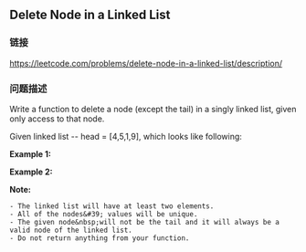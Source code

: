 ## Delete Node in a Linked List  
### 链接  
https://leetcode.com/problems/delete-node-in-a-linked-list/description/  
### 问题描述
Write a function to delete a node (except the tail) in a singly linked list, given only access to that node.

Given linked list --&nbsp;head =&nbsp;[4,5,1,9], which looks like following:

**Example 1:**

**Example 2:**

**Note:**

	- The linked list will have at least two elements.
	- All of the nodes&#39; values will be unique.
	- The given node&nbsp;will not be the tail and it will always be a valid node of the linked list.
	- Do not return anything from your function.
